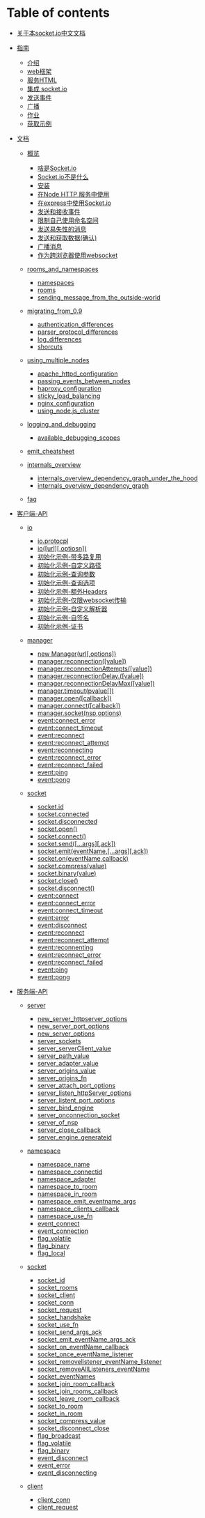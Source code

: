 # Table of contents
* [关于本socket.io中文文档](README.md)
* [指南]()
    * [介绍](guide/1-introduction.md)
    * [web框架](guide/2-the_web_framework.md)
    * [服务HTML](guide/3-serving_html.md)
    * [集成 socket.io](guide/4-integrating_socket.io.md)
    * [发送事件](guide/5-emitting_events.md)
    * [广播](guide/6-broadcasting.md)
    * [作业](guide/7-homework.md)
    * [获取示例](guide/8-getting_this_example.md)

* [文档]()
    * [概览]()
        * [啥是Socket.io](docs/overview/what_socket.io_is.md)    
        * [Socket.io不是什么](docs/overview/what_socket.io_is_not.md)    
        * [安装](docs//overview/installing.md)    
        * [在Node HTTP 服务中使用](docs/overview/using_with_node_http_server.md)    
        * [在express中使用Socket.io](docs/overview/using_with_express.md)    
        * [发送和接收事件](docs/overview/sending_and_receiving_events.md)    
        * [限制自己使用命名空间](docs/overview/restricting_yourself_to_a_namespace.md)
        * [发送易失性的消息](docs/overview/sending_volatile_message.md)    
        * [发送和获取数据(确认)](docs/overview/sending_and_getting_data_acknowledgements.md)  
        * [广播消息](docs/overview/broadcasting_messages.md)   
        * [作为跨浏览器使用websocket](docs/overview/using_it_just_as_a_cross_browser_websocket.md)     

    * [rooms_and_namespaces]()
        * [namespaces](docs/rooms_and_namespaces/namespaces.md)
        * [rooms](docs/rooms_and_namespaces/rooms.md)
        * [sending_message_from_the_outside-world](docs/rooms_and_namespaces/sending_message_from_the_outside-world.md)

    * [migrating_from_0.9]()
        * [authentication_differences](docs/migrating_from_0.9/authentication_differences.md )
        * [parser_protocol_differences](docs/migrating_from_0.9/parser_protocol_differences.md)
        * [log_differences](docs/migrating_from_0.9/log_differences.md)
        * [shorcuts](docs/migrating_from_0.9/shorcuts.md)

    * [using_multiple_nodes]()
        * [apache_httpd_configuration](docs/using_multiple_nodes/apache_httpd_configuration.md)
        * [passing_events_between_nodes](docs/using_multiple_nodes/passing_events_between_nodes.md)
        * [haproxy_configuration](docs/using_multiple_nodes/haproxy_configuration.md)
        * [sticky_load_balancing](docs/using_multiple_nodes/sticky_load_balancing.md)
        * [nginx_configuration](docs/using_multiple_nodes/nginx_configuration.md)
        * [using_node.js_cluster](docs/using_multiple_nodes/using_node.js_cluster.md)

    * [logging_and_debugging]()
        * [available_debugging_scopes](docs/logging_and_debugging/available_debugging_scopes.md)

    * [emit_cheatsheet](docs/emit_cheatsheet.md)

    * [internals_overview]()
        * [internals_overview_dependency_graph_under_the_hood](docs/internals_overview_dependency_graph_under_the_hood.md)
        * [internals_overview_dependency_graph](docs/internals_overview_dependency_graph.md)

    * [faq](docs/faq.md)   

* [客户端-API]()
    * [io]()
        * [io.protocpl](io_protocol.md)
        * [io([url][,optiosn])](io_url_options.md)
        * [初始化示例-带多路复用](initialization_examples_with_multiplexing.md)
        * [初始化示例-自定义路径](initialization_examples_with_custom_path.md)
        * [初始化示例-查询参数](initialization_examples_with_query_parameters.md)
        * [初始化示例-查询选项](initialization_examples_with_query_option.md)
        * [初始化示例-额外Headers](initialization_examples_with_extraHeaders.md)
        * [初始化示例-仅限websocket传输](initialization_examples_with_websockets_transport_only.md)
        * [初始化示例-自定义解析器](initialization_examples_with_a_custom_parser.md)
        * [初始化示例-自签名](initialization_examples_with_a_self-signed.md)
        * [初始化示例-证书](initialization_examples_certificate.md)

    * [manager]()
        * [new Manager(url[,options])](new_manager_url_options.md)
        * [manager.reconnection([value])](manager_reconnection_value.md)
        * [manager.reconnectionAttempts([value])](manager_reconnectionAttempts_value.md)
        * [manager.reconnectionDelay.([value])](manager_reconnectionDelay_value.md)
        * [manager.reconnectionDelayMax([value])](manager_reconnectionDelayMax_value.md)
        * [manager.timeout(pvalue[])](manager_timeout_value.md)
        * [manager.open([callback])](manager_open_callback.md)
        * [manager.connect([callback])](manager_connect_callback.md)
        * [manager.socket(nsp,options)](manager_socket_nsp_options.md)
        * [event:connect_error](event_connect_error.md)
        * [event:connect_timeout](event_connect_timeout.md)
        * [event:reconnect](event_reconnect.md)
        * [event:reconnect_attempt](event_reconnect_attempt.md)
        * [event:reconnecting](event_reconnecting.md)
        * [event:reconnect_error](event_reconnect_error.md)
        * [event:reconnect_failed](event_reconnect_failed.md)
        * [event:ping](event_ping.md)
        * [event:pong](event_pong.md)

    * [socket]()
        * [socket.id](socket_id.md)
        * [socket.connected](socket_connected.md)
        * [socket.disconnected](socket_disconnected.md)
        * [socket.open()](socket_open.md)
        * [socket.connect()](socket_connect.md)
        * [socket.send([...args][,ack])](socket_send_args_ack.md)
        * [socket.emit(eventName,[...args][,ack])](socket_emit_eventName_args_ack.md)
        * [socket.on(eventName,callback)](socket_on_eventName_callback.md)
        * [socket.compress(value)](socket_compress_value.md)
        * [socket.binary(value)](socket_binary_value.md)
        * [socket.close()](socket_close.md)
        * [socket.disconnect()](socket_disconnect.md)
        * [event:connect](event_connect.md)
        * [event:connect_error](event_connect_error.md)
        * [event:connect_timeout](event_connect_timeout.md)
        * [event:error](event_error.md)
        * [event:disconnect](event_disconnect.md)
        * [event:reconnect](event_reconnect.md)
        * [event:reconnect_attempt](event_reconnect_attempt.md)
        * [event:reconnenting](event_reconnenting.md)
        * [event:reconnect_error](event_reconnect_error.md)
        * [event:reconnect_failed](event_reconnect_failed.md)
        * [event:ping](event_ping.md)
        * [event:pong](event_pong.md)

* [服务端-API]()

    * [server]()
        * [new_server_httpserver_options](new_server_httpserver_options.md)
        * [new_server_port_options](new_server_port_options.md)
        * [new_server_options](new_server_options.md)
        * [server_sockets](server_sockets.md)
        * [server_serverClient_value](server_serverClient_value.md)
        * [server_path_value](server_path_value.md)
        * [server_adapter_value](server_adapter_value.md)
        * [server_origins_value](server_origins_value.md)
        * [server_origins_fn](server_origins_fn.md)
        * [server_attach_port_options](server_attach_port_options.md)
        * [server_listen_httpServer_options](server_listen_httpServer_options.md)
        * [server_listent_port_options](server_listent_port_options.md)
        * [server_bind_engine](server_bind_engine.md)
        * [server_onconnection_socket](server_onconnection_socket.md)
        * [server_of_nsp](server_of_nsp.md)
        * [server_close_callback](server_close_callback.md)
        * [server_engine_generateid](server_engine_generateid.md)

    * [namespace]()
        * [namespace_name](namespace_name.md)
        * [namespace_connectid](namespace_connectid.md)
        * [namespace_adapter](namespace_adapter.md)
        * [namespace_to_room](namespace_to_room.md)
        * [namespace_in_room](namespace_in_room.md)
        * [namespace_emit_eventname_args](namespace_emit_eventname_args.md)
        * [namespace_clients_callback](namespace_clients_callback.md)
        * [namespace_use_fn](namespace_use_fn.md)
        * [event_connect](event_connect.md)
        * [event_connection](event_connection.md)
        * [flag_volatile](flag_volatile.md)
        * [flag_binary](flag_binary.md)
        * [flag_local](flag_local.md)
        
    * [socket]()
        * [socket_id](socket_id.md)
        * [socket_rooms](socket_rooms.md)
        * [socket_client](socket_client.md)
        * [socket_conn](socket_conn.md)
        * [socket_request](socket_request.md)
        * [socket_handshake](socket_handshake.md)
        * [socket_use_fn](socket_use_fn.md)
        * [socket_send_args_ack](socket_send_args_ack.md)
        * [socket_emit_eventName_args_ack](socket_emit_evenName_args_ack.md)
        * [socket_on_eventName_callback](socket_on_eventName_callback.md)
        * [socket_once_eventName_listener](socket_once_eventName_listener.md)
        * [socket_removelistener_eventName_listener](socket_removelistener_eventName_listener.md)
        * [socket_removeAllListeners_eventName](socket_removeAllListeners_eventName.md)
        * [socket_eventNames](socket_eventNames.md)
        * [socket_join_room_callback](socket_join_room_callback.md)
        * [socket_join_rooms_callback](socket_join_rooms_callback.md)
        * [socket_leave_room_callback](socket_leave_room_callback.md)
        * [socket_to_room](socket_to_room.md)
        * [socket_in_room](socket_in_room.md)
        * [socket_compress_value](socket_compress_value.md)
        * [socket_disconnect_close](socket_disconnect_close.md)
        * [flag_broadcast](flag_broadcast.md)
        * [flag_volatile](flag_volatile.md)
        * [flag_binary](flag_binary.md)
        * [event_disconnect](event_disconnect.md)
        * [event_error](event_error.md)
        * [event_disconnecting](event_disconnecting.md)
    * [client]()
        * [client_conn]( client_conn.md  )
        * [client_request](client_request.md)
